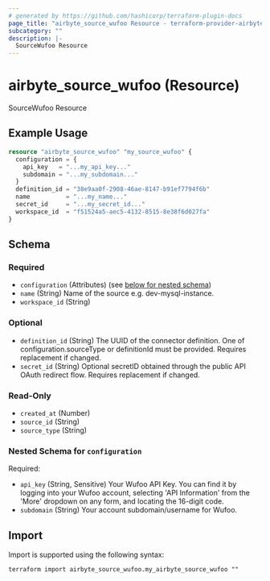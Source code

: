 ```yaml
---
# generated by https://github.com/hashicorp/terraform-plugin-docs
page_title: "airbyte_source_wufoo Resource - terraform-provider-airbyte"
subcategory: ""
description: |-
  SourceWufoo Resource
---
```


# airbyte_source_wufoo (Resource)

SourceWufoo Resource

## Example Usage

```terraform
resource "airbyte_source_wufoo" "my_source_wufoo" {
  configuration = {
    api_key   = "...my_api_key..."
    subdomain = "...my_subdomain..."
  }
  definition_id = "38e9aa0f-2908-46ae-8147-b91ef7794f6b"
  name          = "...my_name..."
  secret_id     = "...my_secret_id..."
  workspace_id  = "f51524a5-aec5-4132-8515-8e38f6d027fa"
}
```

<!-- schema generated by tfplugindocs -->
## Schema

### Required

- `configuration` (Attributes) (see [below for nested schema](#nestedatt--configuration))
- `name` (String) Name of the source e.g. dev-mysql-instance.
- `workspace_id` (String)

### Optional

- `definition_id` (String) The UUID of the connector definition. One of configuration.sourceType or definitionId must be provided. Requires replacement if changed.
- `secret_id` (String) Optional secretID obtained through the public API OAuth redirect flow. Requires replacement if changed.

### Read-Only

- `created_at` (Number)
- `source_id` (String)
- `source_type` (String)

<a id="nestedatt--configuration"></a>
### Nested Schema for `configuration`

Required:

- `api_key` (String, Sensitive) Your Wufoo API Key. You can find it by logging into your Wufoo account, selecting 'API Information' from the 'More' dropdown on any form, and locating the 16-digit code.
- `subdomain` (String) Your account subdomain/username for Wufoo.

## Import

Import is supported using the following syntax:

```shell
terraform import airbyte_source_wufoo.my_airbyte_source_wufoo ""
```
